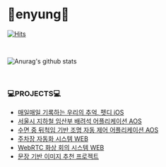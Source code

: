 # 🌱enyung🌱


[![Hits](https://hits.seeyoufarm.com/api/count/incr/badge.svg?url=https%3A%2F%2Fgithub.com%2Feyl056&count_bg=%23E7C4F5&title_bg=%23A422C8&icon=&icon_color=%23E96EFF&title=VISIT&edge_flat=false)](https://hits.seeyoufarm.com)

<br>

![Anurag's github stats](https://github-readme-stats.vercel.app/api?username=eyl056&show_icons=true&theme=radical)

<br>

### 💻PROJECTS💻
* [매일매일 기록하는 우리의 추억, 펫디 iOS](https://github.com/eyl056/MyPetDiary)
* [서울시 지하철 임산부 배려석 어플리케이션 AOS](https://github.com/TeamWilliam/pinkVoice)
* [수면 중 뒤척임 기반 조명 자동 제어 어플리케이션 AOS](https://github.com/eyl056/Better-Sleep_ValueUP)
* [주차장 자동화 시스템 WEB](https://github.com/TeamWilliam/sogong-ParkBentley)
* [WebRTC 화상 회의 시스템 WEB](https://github.com/CSID-DGU/2020-2-OSSP1-WebRTC-2)
* [문장 기반 이미지 추천 프로젝트](https://github.com/eyl056/SentenceToImage)

